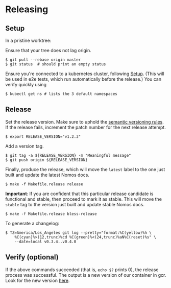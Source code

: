 # Releasing

## Setup

In a pristine worktree:

Ensure that your tree does not lag origin.

```console
$ git pull --rebase origin master
$ git status  # should print an empty status
```

Ensure you're connected to a kubernetes cluster, following
[Setup](setup.md#initial-setup-of-your-cluster-in-gce-one-time). (This will be
used in e2e tests, which run automatically before the release.) You can verify
quickly using

```console
$ kubectl get ns # lists the 3 default namespaces
```

## Release

Set the release version. Make sure to uphold the [semantic versioning
rules](http://semver.org). If the release fails, increment the patch number for
the next release attempt.

```console
$ export RELEASE_VERSION="v1.2.3"
```

Add a version tag.

```console
$ git tag -a ${RELEASE_VERSION} -m "Meaningful message"
$ git push origin ${RELEASE_VERSION}
```

Finally, produce the release, which will move the `latest` label to the one just
built and update the latest Nomos docs.

```console
$ make -f Makefile.release release
```

**Important**: If you are confident that this particular release candidate is
functional and stable, then proceed to mark it as stable. This will move the
`stable` tag to the version just built and update stable Nomos docs.

```console
$ make -f Makefile.release bless-release
```

To generate a changelog:

```
$ TZ=America/Los_Angeles git log --pretty="format:%C(yellow)%h \
    %C(cyan)%>(12,trunc)%cd %C(green)%<(24,trunc)%aN%C(reset)%s" \
    --date=local v0.3.4..v0.4.0
```

## Verify (optional)

If the above commands succeeded (that is, `echo $?` prints 0), the release
process was successful. The output is a new version of our container in gcr.
Look for the new version
[here](https://console.cloud.google.com/gcr/images/nomos-release/GLOBAL/installer?project=nomos-release&organizationId=433637338589&gcrImageListsize=50).
